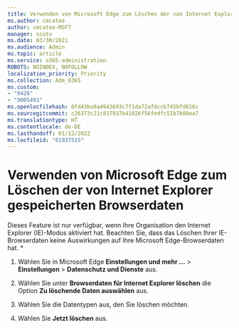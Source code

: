 ```yaml
---
title: Verwenden von Microsoft Edge zum Löschen der von Internet Explorer gespeicherten Browserdaten
ms.author: cmcatee
author: cmcatee-MSFT
manager: scotv
ms.date: 03/30/2021
ms.audience: Admin
ms.topic: article
ms.service: o365-administration
ROBOTS: NOINDEX, NOFOLLOW
localization_priority: Priority
ms.collection: Adm_O365
ms.custom:
- "9426"
- "9005491"
ms.openlocfilehash: 0fd43ba9a4943693c7f1da72afdccb745bfd616c
ms.sourcegitcommit: c26373c21c837937b41026f56fedfc51b7b80ea7
ms.translationtype: HT
ms.contentlocale: de-DE
ms.lasthandoff: 01/12/2022
ms.locfileid: "61937515"
---
```

# <a name="use-microsoft-edge-to-clear-the-browsing-data-stored-by-internet-explorer"></a>Verwenden von Microsoft Edge zum Löschen der von Internet Explorer gespeicherten Browserdaten

Dieses Feature ist nur verfügbar, wenn Ihre Organisation den Internet Explorer (IE)-Modus aktiviert hat. Beachten Sie, dass das Löschen Ihrer IE-Browserdaten keine Auswirkungen auf Ihre Microsoft Edge-Browserdaten hat.
*
1. Wählen Sie in Microsoft Edge **Einstellungen und mehr ...** > **Einstellungen** > **Datenschutz und Dienste** aus.

1. Wählen Sie unter **Browserdaten für Internet Explorer löschen** die Option **Zu löschende Daten auswählen** aus.

1. Wählen Sie die Datentypen aus, den Sie löschen möchten.

1. Wählen Sie **Jetzt löschen** aus.